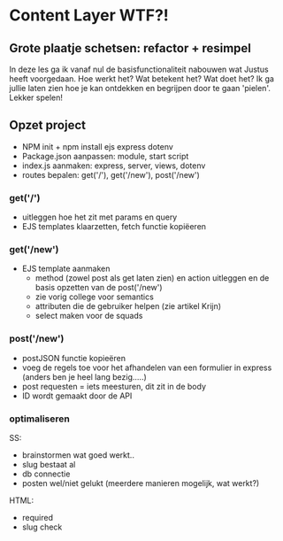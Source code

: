 # Content Layer WTF?!

## Grote plaatje schetsen: refactor + resimpel

In deze les ga ik vanaf nul de basisfunctionaliteit nabouwen wat Justus heeft voorgedaan. Hoe werkt het? Wat betekent het? Wat doet het? Ik ga jullie laten zien hoe je kan ontdekken en begrijpen door te gaan 'pielen'. Lekker spelen!

## Opzet project

- NPM init + npm install ejs express dotenv
- Package.json aanpassen: module, start script
- index.js aanmaken: express, server, views, dotenv
- routes bepalen: get('/'), get('/new'), post('/new')

### get('/')

- uitleggen hoe het zit met params en query
- EJS templates klaarzetten, fetch functie kopiëeren

### get('/new')

- EJS template aanmaken
  - method (zowel post als get laten zien) en action uitleggen en de basis opzetten van de post('/new')
  - zie vorig college voor semantics
  - attributen die de gebruiker helpen (zie artikel Krijn)
  - select maken voor de squads

### post('/new')

- postJSON functie kopieëren
- voeg de regels toe voor het afhandelen van een formulier in express (anders ben je heel lang bezig.....)
- post requesten = iets meesturen, dit zit in de body
- ID wordt gemaakt door de API

### optimaliseren

SS:

- brainstormen wat goed werkt..
- slug bestaat al
- db connectie
- posten wel/niet gelukt (meerdere manieren mogelijk, wat werkt?)

HTML:

- required
- slug check
